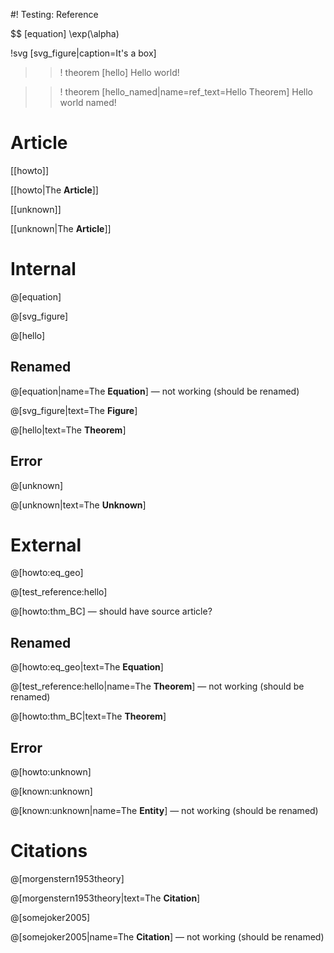 #! Testing: Reference

$$ [equation] \exp(\alpha)

!svg [svg_figure|caption=It's a box]
<rect x="5" y="5" width="90" height="90" stroke="black" fill="coral" />

>>! theorem [hello]
Hello world!

>>! theorem [hello_named|name=ref_text=Hello Theorem]
Hello world named!

# Article

[[howto]]

[[howto|The **Article**]]

[[unknown]]

[[unknown|The **Article**]]

# Internal

@[equation]

@[svg_figure]

@[hello]

## Renamed

@[equation|name=The **Equation**] — not working (should be renamed)

@[svg_figure|text=The **Figure**]

@[hello|text=The **Theorem**]

## Error

@[unknown]

@[unknown|text=The **Unknown**]

# External

@[howto:eq_geo]

@[test_reference:hello]

@[howto:thm_BC] — should have source article?

## Renamed

@[howto:eq_geo|text=The **Equation**]

@[test_reference:hello|name=The **Theorem**] — not working (should be renamed)

@[howto:thm_BC|text=The **Theorem**]

## Error

@[howto:unknown]

@[known:unknown]

@[known:unknown|name=The **Entity**] — not working (should be renamed)

# Citations

@[morgenstern1953theory]

@[morgenstern1953theory|text=The **Citation**]

@[somejoker2005]

@[somejoker2005|name=The **Citation**] — not working (should be renamed)